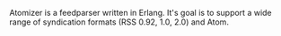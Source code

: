 Atomizer is a feedparser written in Erlang. It's goal is to support a wide range of syndication formats (RSS 0.92, 1.0, 2.0) and Atom.